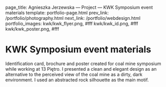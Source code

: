 page_title: Agnieszka Jerzewska — Project — KWK Symposium event materials
template: portfolio-page.html
prev_link: /portfolio/photography.html
next_link: /portfolio/webdesign.html
portfolio_images: kwk/kwk_flyer.png, #fff
    kwk/kwk_id.png, #fff
    kwk/kwk_poster.png, #fff
    
    
# KWK Symposium event materials
Identification card, brochure and poster created for coal mine symposium while working at 13 Piętro. 
I presented a clean and elegant design as an alternative to the perceived view of the coal mine as a dirty, 
dark environment. I used an abstracted rock silhouette as the main motif.